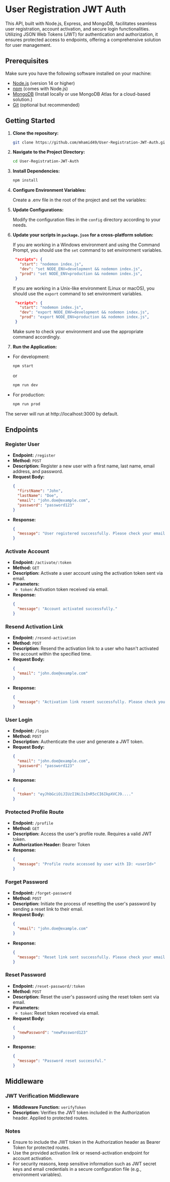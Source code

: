# User Registration JWT Auth

This API, built with Node.js, Express, and MongoDB, facilitates seamless user registration, account activation, and secure login functionalities. Utilizing JSON Web Tokens (JWT) for authentication and authorization, it ensures protected access to endpoints, offering a comprehensive solution for user management.

## Prerequisites

Make sure you have the following software installed on your machine:

- [Node.js](https://nodejs.org/) (version 14 or higher)
- [npm](https://www.npmjs.com/) (comes with Node.js)
- [MongoDB](https://www.mongodb.com/) (Install locally or use MongoDB Atlas for a cloud-based solution.)
- [Git](https://git-scm.com/) (optional but recommended)

## Getting Started

1. **Clone the repository:**

   ```bash
   git clone https://github.com/mhamid49/User-Registration-JWT-Auth.git
   ```

2. **Navigate to the Project Directory:**

   ```bash
   cd User-Registration-JWT-Auth
   ```

3. **Install Dependencies:**

   ```bash
   npm install
   ```

4. **Configure Environment Variables:**

    Create a .env file in the root of the project and set the variables:

5. **Update Configurations:**

    Modify the configuration files in the `config` directory according to your needs.

6. **Update your scripts in `package.json` for a cross-platform solution:**

    If you are working in a Windows environment and using the Command Prompt, you should use the `set` command to set environment variables.

   ```json
    "scripts": {
      "start": "nodemon index.js",
      "dev": "set NODE_ENV=development && nodemon index.js",
      "prod": "set NODE_ENV=production && nodemon index.js",
    }
   ```

    If you are working in a Unix-like environment (Linux or macOS), you should use the `export` command to set environment variables.

   ```json
    "scripts": {
      "start": "nodemon index.js",
      "dev": "export NODE_ENV=development && nodemon index.js",
      "prod": "export NODE_ENV=production && nodemon index.js",
    }
   ```

    Make sure to check your environment and use the appropriate command accordingly.

7. **Run the Application:**

- For development:

   ```bash
   npm start
   ```
   or
   ```bash
   npm run dev
   ```

- For production:

   ```bash
   npm run prod
   ```

The server will run at http://localhost:3000 by default.

## Endpoints

### Register User

- **Endpoint:** `/register`
- **Method:** `POST`
- **Description:** Register a new user with a first name, last name, email address, and password.
- **Request Body:**
    ```json
    {
      "firstName": "John",
      "lastName": "Doe",
      "email": "john.doe@example.com",
      "password": "password123"
    }
    ```
- **Response:**
    ```json
    {
      "message": "User registered successfully. Please check your email for activation."
    }
    ```

### Activate Account

- **Endpoint:** `/activate/:token`
- **Method:** `GET`
- **Description:** Activate a user account using the activation token sent via email.
- **Parameters:**
    - `token`: Activation token received via email.
- **Response:**
    ```json
    {
      "message": "Account activated successfully."
    }
    ```

### Resend Activation Link

- **Endpoint:** `/resend-activation`
- **Method:** `POST`
- **Description:** Resend the activation link to a user who hasn't activated the account within the specified time.
- **Request Body:**
    ```json
    {
      "email": "john.doe@example.com"
    }
    ```
- **Response:**
    ```json
    {
      "message": "Activation link resent successfully. Please check your email for activation."
    }
    ```

### User Login

- **Endpoint:** `/login`
- **Method:** `POST`
- **Description:** Authenticate the user and generate a JWT token.
- **Request Body:**
    ```json
    {
      "email": "john.doe@example.com",
      "password": "password123"
    }
    ```
- **Response:**
    ```json
    {
      "token": "eyJhbGciOiJIUzI1NiIsInR5cCI6IkpXVCJ9...."
    }
    ```

### Protected Profile Route

- **Endpoint:** `/profile`
- **Method:** `GET`
- **Description:** Access the user's profile route. Requires a valid JWT token.
- **Authorization Header:** Bearer Token
- **Response:**
    ```json
    {
      "message": "Profile route accessed by user with ID: <userId>"
    }
    ```

### Forget Password

- **Endpoint:** `/forget-password`
- **Method:** `POST`
- **Description:** Initiate the process of resetting the user's password by sending a reset link to their email.
- **Request Body:**
    ```json
    {
      "email": "john.doe@example.com"
    }
    ```
- **Response:**
    ```json
    {
      "message": "Reset link sent successfully. Please check your email."
    }
    ```

### Reset Password

- **Endpoint:** `/reset-password/:token`
- **Method:** `POST`
- **Description:** Reset the user's password using the reset token sent via email.
- **Parameters:**
    - `token`: Reset token received via email.
- **Request Body:**
    ```json
    {
      "newPassword": "newPassword123"
    }
    ```
- **Response:**
    ```json
    {
      "message": "Password reset successful."
    }
    ```

## Middleware

### JWT Verification Middleware

- **Middleware Function:** `verifyToken`
- **Description:** Verifies the JWT token included in the Authorization header. Applied to protected routes.

### Notes

- Ensure to include the JWT token in the Authorization header as Bearer Token for protected routes.
- Use the provided activation link or resend-activation endpoint for account activation.
- For security reasons, keep sensitive information such as JWT secret keys and email credentials in a secure configuration file (e.g., environment variables).